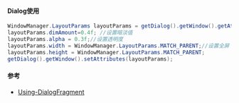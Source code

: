#### Dialog使用

```java
WindowManager.LayoutParams layoutParams = getDialog().getWindow().getAttributes();
layoutParams.dimAmount=0.4f; //设置暗淡值
layoutParams.alpha = 0.3f;//设置透明度
layoutParams.width = WindowManager.LayoutParams.MATCH_PARENT;//设置全屏
layoutParams.height = WindowManager.LayoutParams.MATCH_PARENT;
getDialog().getWindow().setAttributes(layoutParams);
```

#### 参考
* [Using-DialogFragment](https://guides.codepath.com/android/Using-DialogFragment)